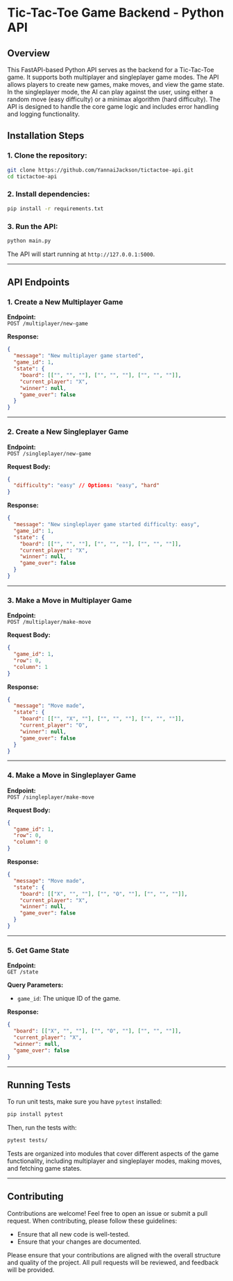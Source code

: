 
# Tic-Tac-Toe Game Backend - Python API

## Overview
This FastAPI-based Python API serves as the backend for a Tic-Tac-Toe game. It supports both multiplayer and singleplayer game modes. The API allows players to create new games, make moves, and view the game state. In the singleplayer mode, the AI can play against the user, using either a random move (easy difficulty) or a minimax algorithm (hard difficulty). The API is designed to handle the core game logic and includes error handling and logging functionality.

## Installation Steps

### 1. Clone the repository:
```bash
git clone https://github.com/YannaiJackson/tictactoe-api.git
cd tictactoe-api
```

### 2. Install dependencies:
```bash
pip install -r requirements.txt
```

### 3. Run the API:
```bash
python main.py
```
The API will start running at `http://127.0.0.1:5000`.

---

## API Endpoints

### 1. **Create a New Multiplayer Game**
**Endpoint:**  
`POST /multiplayer/new-game`

**Response:**
```json
{
  "message": "New multiplayer game started",
  "game_id": 1,
  "state": {
    "board": [["", "", ""], ["", "", ""], ["", "", ""]],
    "current_player": "X",
    "winner": null,
    "game_over": false
  }
}
```

---

### 2. **Create a New Singleplayer Game**
**Endpoint:**  
`POST /singleplayer/new-game`

**Request Body:**
```json
{
  "difficulty": "easy" // Options: "easy", "hard"
}
```

**Response:**
```json
{
  "message": "New singleplayer game started difficulty: easy",
  "game_id": 1,
  "state": {
    "board": [["", "", ""], ["", "", ""], ["", "", ""]],
    "current_player": "X",
    "winner": null,
    "game_over": false
  }
}
```

---

### 3. **Make a Move in Multiplayer Game**
**Endpoint:**  
`POST /multiplayer/make-move`

**Request Body:**
```json
{
  "game_id": 1,
  "row": 0,
  "column": 1
}
```

**Response:**
```json
{
  "message": "Move made",
  "state": {
    "board": [["", "X", ""], ["", "", ""], ["", "", ""]],
    "current_player": "O",
    "winner": null,
    "game_over": false
  }
}
```

---

### 4. **Make a Move in Singleplayer Game**
**Endpoint:**  
`POST /singleplayer/make-move`

**Request Body:**
```json
{
  "game_id": 1,
  "row": 0,
  "column": 0
}
```

**Response:**
```json
{
  "message": "Move made",
  "state": {
    "board": [["X", "", ""], ["", "O", ""], ["", "", ""]],
    "current_player": "X",
    "winner": null,
    "game_over": false
  }
}
```

---

### 5. **Get Game State**
**Endpoint:**  
`GET /state`

**Query Parameters:**
- `game_id`: The unique ID of the game.

**Response:**
```json
{
  "board": [["X", "", ""], ["", "O", ""], ["", "", ""]],
  "current_player": "X",
  "winner": null,
  "game_over": false
}
```

---

## Running Tests

To run unit tests, make sure you have `pytest` installed:
```bash
pip install pytest
```

Then, run the tests with:
```bash
pytest tests/
```

Tests are organized into modules that cover different aspects of the game functionality, including multiplayer and singleplayer modes, making moves, and fetching game states.

---

## Contributing
Contributions are welcome! Feel free to open an issue or submit a pull request. When contributing, please follow these guidelines:
- Ensure that all new code is well-tested.
- Ensure that your changes are documented.

Please ensure that your contributions are aligned with the overall structure and quality of the project. All pull requests will be reviewed, and feedback will be provided.
